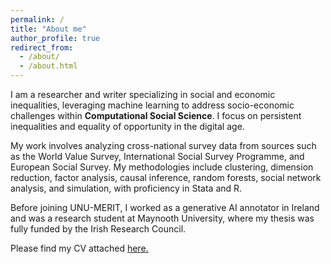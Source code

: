 ```yaml
---
permalink: /
title: "About me"
author_profile: true
redirect_from: 
  - /about/
  - /about.html
---
```


I am a researcher and writer specializing in social and economic inequalities, leveraging machine learning to address socio-economic challenges within **Computational Social Science**. I focus on persistent inequalities and equality of opportunity in the digital age.

My work involves analyzing cross-national survey data from sources such as the World Value Survey, International Social Survey Programme, and European Social Survey. My methodologies include clustering, dimension reduction, factor analysis, causal inference, random forests, social network analysis, and simulation, with proficiency in Stata and R.

Before joining UNU-MERIT, I worked as a generative AI annotator in Ireland and was a research student at Maynooth University, where my thesis was fully funded by the Irish Research Council.

Please find my CV attached <a href="https://github.com/duongkhanhk29/duongkhanhk29.github.io/blob/master/assets/Khanh_CV.pdf" target="_blank">here.</a>


